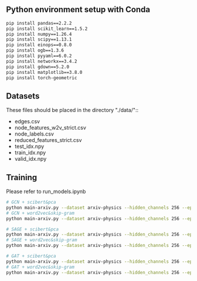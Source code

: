 ## Python environment setup with Conda

```bash
pip install pandas==2.2.2
pip install scikit_learn==1.5.2
pip install numpy==1.26.4
pip install scipy==1.13.1
pip install einops==0.8.0
pip install ogb==1.3.6
pip install pyyaml==6.0.2
pip install networkx==3.4.2
pip install gdown==5.2.0
pip install matplotlib==3.8.0
pip install torch-geometric
```

## Datasets

These files should be placed in the directory "./data/"::
- edges.csv
- node_features_w2v_strict.csv
- node_labels.csv
- reduced_features_strict.csv
- test_idx.npy
- train_idx.npy
- valid_idx.npy


## Training

Please refer to run_models.ipynb

```bash
# GCN + scibert&pca
python main-arxiv.py --dataset arxiv-physics --hidden_channels 256 --epochs 500 --lr 0.0005 --runs 2 --local_layers 5 --embeddings scibert --bn --device 0 --res 
# GCN + word2vec&skip-gram
python main-arxiv.py --dataset arxiv-physics --hidden_channels 256 --epochs 500 --lr 0.0005 --runs 2 --local_layers 5 --embeddings word2vec --bn --device 0 --res 

# SAGE + scibert&pca
python main-arxiv.py --dataset arxiv-physics --hidden_channels 256 --epochs 500 --lr 0.0005 --runs 2 --local_layers 4 --embeddings scibert --bn --device 0 --res --sage
# SAGE + word2vec&skip-gram
python main-arxiv.py --dataset arxiv-physics --hidden_channels 256 --epochs 500 --lr 0.0005 --runs 2 --local_layers 4 --embeddings word2vec --bn --device 0 --res --sage

# GAT + scibert&pca
python main-arxiv.py --dataset arxiv-physics --hidden_channels 256 --epochs 500 --lr 0.0005 --runs 2 --local_layers 4 --embeddings scibert --bn --device 0 --res --local_attn
# GAT + word2vec&skip-gram
python main-arxiv.py --dataset arxiv-physics --hidden_channels 256 --epochs 500 --lr 0.0005 --runs 2 --local_layers 4 --embeddings word2vec --bn --device 0 --res --local_attn
```
